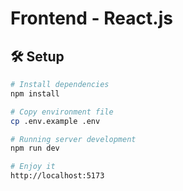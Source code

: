# Frontend - React.js

## 🛠️ Setup

```bash
# Install dependencies
npm install

# Copy environment file
cp .env.example .env

# Running server development
npm run dev

# Enjoy it
http://localhost:5173
